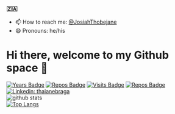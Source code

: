 ### 🇿🇦

- 📫 How to reach me: [@JosiahThobejane](https://twitter.com/josiahthobejane)
- 😄 Pronouns: he/his

# Hi there, welcome to my Github space :rocket:

[![Years Badge](https://badges.pufler.dev/years/josiahthobejane)](https://badges.pufler.dev)
[![Repos Badge](https://badges.pufler.dev/repos/josiahthobejane)](https://badges.pufler.dev)
[![Visits Badge](https://badges.pufler.dev/visits/josiahthobejane/josiahthobejane)](https://badges.pufler.dev)
[![Repos Badge](https://badges.pufler.dev/gists/josiahthobejane)](https://badges.pufler.dev)
[![Linkedin: thaianebraga](https://img.shields.io/badge/-LinkedIn-blue?style=flat-square&logo=Linkedin&logoColor=white&link=https://www.linkedin.com/in/josiahthobejane/)](https://www.linkedin.com/in/josiahthobejane/)
<br>
![github stats](https://github-readme-stats.vercel.app/api?username=josiahthobejane&show_icons=true&theme=default)
<br>
[![Top Langs](https://github-readme-stats.vercel.app/api/top-langs/?username=josiahthobejane&layout=compact)](https://github.com/josiahthobejane/github-readme-stats)

